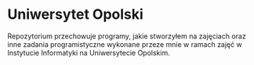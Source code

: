 # Uniwersytet Opolski
Repozytorium przechowuje programy, jakie stworzyłem na zajęciach oraz inne zadania programistyczne wykonane przeze mnie w ramach zajęć w Instytucie Informatyki na Uniwersytecie Opolskim.
